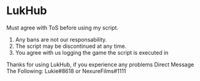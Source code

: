 # LukHub

Must agree with ToS before using my script.

1. Any bans are not our responsability.
2. The script may be discontinued at any time.
3. You agree with us logging the game the script is executed in

Thanks for using LukHub, if you experience any problems Direct Message The Following: Lukie#8618 or NexureFilms#1111
